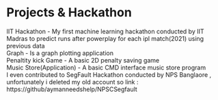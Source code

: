 # Projects & Hackathon
IIT Hackathon - My first machine learning hackathon conducted by IIT Madras to predict runs after powerplay for each ipl match(2021) using previous data <br />
Graph - Is a graph plotting application <br /> 
Penaltity kick Game - A basic 2D penalty saving game <br /> 
Music Store(Application) - A basic CMD interface music store program <br />
I even contributed to SegFault Hackathon conducted by NPS Banglaore , unfortunately i deleted my old account so link : https://github/aymanneedshelp/NPSCSegfault 
